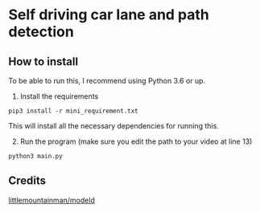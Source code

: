 Self driving car lane and path detection
=========================================

## How to install

To be able to run this, I recommend using Python 3.6 or up.

1. Install the requirements 

```
pip3 install -r mini_requirement.txt
```
This will install all the necessary dependencies for running this. 

2. Run the program (make sure you edit the path to your video at line 13)

``` 
python3 main.py 
```

## Credits

[littlemountainman/modeld]([https://github.com/commaai/openpilot/blob/master/models/supercombo.keras](https://github.com/littlemountainman/modeld))
